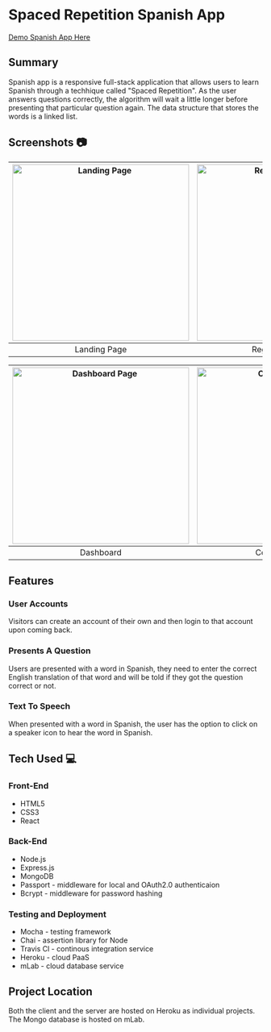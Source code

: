 # Spaced Repetition Spanish App

[Demo Spanish App Here](https://spanish-app-client.herokuapp.com/)

## Summary
Spanish app is a responsive full-stack application that allows users to learn Spanish through a techhique called "Spaced Repetition". As the user answers questions correctly, the algorithm will wait a little longer before presenting that particular question again. The data structure that stores the words is a linked list.

## Screenshots :camera:
| <img alt="Landing Page" src="https://github.com/thinkful-ei23/Spanish-Client-Alex-David/blob/master/assets/Landing_Page.jpg" width="350"> | <img alt="Registration Page" src="https://github.com/thinkful-ei23/Spanish-Client-Alex-David/blob/master/assets/Registration_Page.jpg" width="350"> | <img alt="Login Page" src="https://github.com/thinkful-ei23/Spanish-Client-Alex-David/blob/master/assets/Login_Page.jpg" width="350"> |
|:---:|:---:|:---:|
| Landing Page | Registration Page | Login Page |

| <img alt="Dashboard Page" src="https://github.com/thinkful-ei23/Spanish-Client-Alex-David/blob/master/assets/Dashboard_Page.jpg" width="350"> | <img alt="Correct Answer" src="https://github.com/thinkful-ei23/Spanish-Client-Alex-David/blob/master/assets/Question_Correct.jpg" width="350"> | <img alt="Incorrect Answer" src="https://github.com/thinkful-ei23/Spanish-Client-Alex-David/blob/master/assets/Question_Incorrect.jpg" width="350"> |
|:---:|:---:|:---:|
| Dashboard | Correct Answer | Incorrect Answer |

## Features

### User Accounts
Visitors can create an account of their own and then login to that account upon coming back.

### Presents A Question 
Users are presented with a word in Spanish, they need to enter the correct English translation of that word and will be told if they got the question correct or not.

### Text To Speech
When presented with a word in Spanish, the user has the option to click on a speaker icon to hear the word in Spanish.

## Tech Used :computer:

### Front-End
* HTML5
* CSS3
* React

### Back-End
* Node.js
* Express.js
* MongoDB
* Passport - middleware for local and OAuth2.0 authenticaion
* Bcrypt - middleware for password hashing

### Testing and Deployment
* Mocha - testing framework
* Chai - assertion library for Node
* Travis Cl - continous integration service
* Heroku - cloud PaaS
* mLab - cloud database service

## Project Location
Both the client and the server are hosted on Heroku as individual projects. The Mongo database is hosted on mLab.
